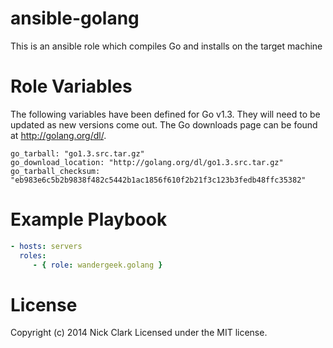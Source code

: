 # ansible-golang

This is an ansible role which compiles Go and installs on the target machine

# Role Variables

The following variables have been defined for Go v1.3. They will need to be updated as new versions come out. The Go downloads page can be found at http://golang.org/dl/.

```
go_tarball: "go1.3.src.tar.gz"
go_download_location: "http://golang.org/dl/go1.3.src.tar.gz"
go_tarball_checksum: "eb983e6c5b2b9838f482c5442b1ac1856f610f2b21f3c123b3fedb48ffc35382"

```

# Example Playbook

```yaml
- hosts: servers
  roles:
     - { role: wandergeek.golang }
```

# License

Copyright (c) 2014 Nick Clark
Licensed under the MIT license.
